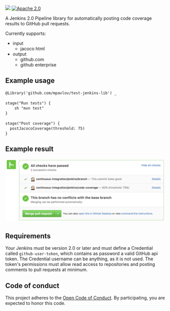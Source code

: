 ![](https://img.shields.io/badge/development%20status-alpha-yellow.svg) [![Apache 2.0](https://img.shields.io/badge/license-Apache%20License%202.0-blue.svg)](http://www.apache.org/licenses/LICENSE-2.0)

A Jenkins 2.0 Pipeline library for automatically posting code coverage results to GitHub pull requests.

Currently supports:
 * input
   * jacoco html
 * output
   * github.com
   * github enterprise

## Example usage
```
@Library('github.com/mpavlov/test-jenkins-lib') _

stage("Run tests") {
    sh "mvn test"
}

stage("Post coverage") {
  postJacocoCoverage(threshold: 75)
}
```

## Example result

<img src="./coverage_pass.png" width="700" />

## Requirements

Your Jenkins must be version 2.0 or later and must define a Credential called `github-user-token`, which contains as password a valid GitHub api token. The Credential username can be anything, as it is not used. The token's permissions must allow read access to repositories and posting comments to pull requests at minimum.

## Code of conduct
This project adheres to the [Open Code of Conduct][code-of-conduct]. By participating, you are expected to honor this code.

[code-of-conduct]: https://github.com/spotify/code-of-conduct/blob/master/code-of-conduct.md
